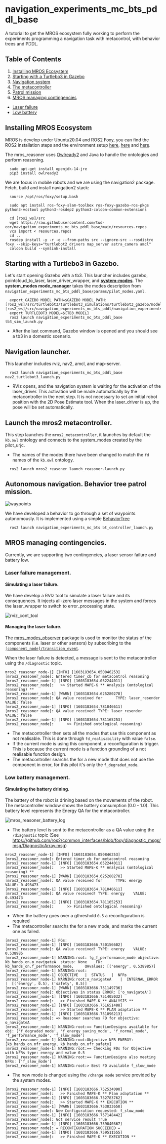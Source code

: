 # navigation_experiments_mc_bts_pddl_base
A tutorial to get the MROS ecosystem fully working to perform the experiments programming a navigation task with metacontrol, with behavior trees and PDDL.

## Table of Contents
1. [Installing MROS Ecosystem](#installing-mros-ecosystem)
2. [Starting with a Turtlebo3 in Gazebo](#starting-with-a-turtlebo3-in-gazebo)
3. [Navigation system](#navigation-launcher)
4. [The metacontroller](#launch-the-mros2-metacontroller)
5. [Patrol mission](#autonomous-navigation-patrol-mission)
6. [MROS managing contingencies](#mros-managing-contingencies)
  - [Laser failure](#laser-failure-management)
  - [Low battery](#low-battery-management)


## Installing MROS Ecosystem
MROS is develop under Ubuntu20.04 and ROS2 Foxy, you can find the ROS2 installation steps and the environment setup [here](https://index.ros.org/doc/ros2/Installation/Foxy/), [here](https://index.ros.org/doc/ros2/Tutorials/Colcon-Tutorial/#colcon) and [here](https://index.ros.org/doc/ros2/Tutorials/Colcon-Tutorial/#create-a-workspace).

The mros_reasoner uses [Owlready2](https://owlready2.readthedocs.io/en/latest/index.html) and Java to handle the ontologies and perform reasoning.
```console
  sudo apt-get install openjdk-14-jre
  pip3 install owlready2
```
We are focus in mobile robots and we are using the navigation2 package.
Fetch, build and install navigation2 stack:

```console
  source /opt/ros/foxy/setup.bash

  sudo apt install ros-foxy-slam-toolbox ros-foxy-gazebo-ros-pkgs python3-vcstool python3-rosdep2 python3-colcon-common-extensions

  cd [ros2_ws]/src
  wget https://raw.githubusercontent.com/tud-cor/navigation_experiments_mc_bts_pddl_base/main/resources.repos
  vcs import < resources.repos
  cd ..
  rosdep install -y -r -q --from-paths src --ignore-src --rosdistro foxy --skip-keys="turtlebot2_drivers map_server astra_camera amcl"
  colcon build --symlink-install
```

## Starting with a Turtlebo3 in Gazebo.
Let's start opening Gazebo with a tb3.
This launcher includes gazebo, pointcloud_to_laser, laser_driver_wrapper, and **[system-modes](https://github.com/micro-ROS/system_modes)**.
The **system_modes mode_manager** takes the modes description from `navigation_experiments_mc_bts_pddl_base/params/pilot_modes.yaml`.

```console
  export GAZEBO_MODEL_PATH=$GAZEBO_MODEL_PATH:[ros2_ws]/src/turtlebot3/turtlebot3_simulations/turtlebot3_gazebo/models:[ros2_ws]/src/navigation_experiments_mc_bts_pddl/navigation_experiments_mc_bts_pddl_base/worlds/models
  export TURTLEBOT3_MODEL=${TB3_MODEL}
  ros2 launch navigation_experiments_mc_bts_pddl_base tb3_sim_launch.py
```
- After the last command, Gazebo window is opened and you should see a tb3 in a domestic scenario.

## Navigation launcher.
This launcher includes rviz, nav2, amcl, and map-server.

```console
  ros2 launch navigation_experiments_mc_bts_pddl_base nav2_turtlebot3_launch.py
```
- RVIz opens, and the navigation system is waiting for the activation of the laser_driver. This activation will be made automatically by the metacontroller in the next step. It is not necessary to set an initial robot position with the 2D Pose Estimate tool. When the laser_driver is up, the pose will be set automatically.

## Launch the mros2 metacontroller.
This step launches the `mros2_metacontroller`, it launches by default the `kb.owl` ontology and connects to the system_modes created by the pilot_urjc.
- The names of the modes there have been changed to match the `fd` names of the `kb.owl` ontology.
```console
  ros2 launch mros2_reasoner launch_reasoner.launch.py
```

## Autonomous navigation. Behavior tree patrol mission. 

![waypoints](resources/waypoints.png)

We have developed a behavior to go through a set of waypoints autonomously. It is implemented using a simple [BehaviorTree](https://github.com/tud-cor/navigation_experiments_mc_bts_pddl_base/blob/main/navigation_experiments_mc_bts/behavior_trees/bt.xml)

```console
  ros2 launch navigation_experiments_mc_bts bt_controller_launch.py
```

## MROS managing contingencies.
Currently, we are supporting two contingencies, a laser sensor failure and battery low.

### Laser failure management.

#### Simulating a laser failure.

We have develop a RVIz tool to simulate a laser failure and its consequences. It injects all-zero laser messages in the system and forces the laser_wrapper to switch to error_processing state.

![rviz_cont_tool](resources/contingency_tool.png)

#### Managing the laser failure.

The [mros_modes_observer](https://github.com/MROS-RobMoSys-ITP/mros_modes_observer) package is used to monitor the status of the components (i.e. laser or other sensors) by subscribing to the [`[component_node]/transition_event`](https://github.com/ros2/rcl_interfaces/blob/master/lifecycle_msgs/msg/TransitionEvent.msg).

When the laser failure is detected, a message is sent to the metacontroller using the `/diagnostic` topic. 

```console
mros2_reasoner_node-1] [INFO] [1603183654.050846253] [mros2_reasoner_node]: Entered timer_cb for metacontrol reasoning
[mros2_reasoner_node-1] [INFO] [1603183654.052244011] [mros2_reasoner_node]:   >> Started MAPE-K ** Analysis (ontological reasoning) **
[mros2_reasoner_node-1] [WARN] [1603183654.625280278] [mros2_reasoner_node]: QA value received for	 	TYPE: laser_resender	VALUE: false
[mros2_reasoner_node-1] [INFO] [1603183654.781046611] [mros2_reasoner_node]: QA value received!	TYPE: laser_resender	VALUE: false
[mros2_reasoner_node-1] [INFO] [1603183654.781165253] [mros2_reasoner_node]:      >> Finished ontological reasoning)
```

- The metacontroller then sets all the modes that use this component as not realisable. This is done through `fd_realisability` with value `false`.
- If the current mode is using this component, a reconfiguration is trigger. This is because the current mode is a function grounding of a not realisable function design.
- The metacontroller searchs the for a new mode that does not use the component in error, for this pilot it's only the `f_degraded_mode`.

### Low battery management.

#### Simulating the battery drining.

The battery of the robot is drining based on the movements of the robot. The metacontroller window shows the battery consumption (0.0 - 1.0). This battery level represents the Energy QA for the metacontroller.

![mros_reasoner_battery_log](resources/mros_reasoner_battery_log.png)

- The battery level is sent to the metacontroller as a QA value using the `/diagnostic` topic (See https://github.com/ros2/common_interfaces/blob/foxy/diagnostic_msgs/msg/DiagnosticArray.msg)

```
mros2_reasoner_node-1] [INFO] [1603183654.050846253] [mros2_reasoner_node]: Entered timer_cb for metacontrol reasoning
[mros2_reasoner_node-1] [INFO] [1603183654.052244011] [mros2_reasoner_node]:   >> Started MAPE-K ** Analysis (ontological reasoning) **
[mros2_reasoner_node-1] [WARN] [1603183654.625280278] [mros2_reasoner_node]: QA value received for	 	TYPE: energy	VALUE: 0.493473
[mros2_reasoner_node-1] [INFO] [1603183654.781046611] [mros2_reasoner_node]: QA value received!	TYPE: energy	VALUE: 0.493473
[mros2_reasoner_node-1] [INFO] [1603183654.781165253] [mros2_reasoner_node]:      >> Finished ontological reasoning)
```

- When the battery goes over a gthreshold `0.5`  a reconfiguration is required
- The metacontroller searchs the for a new mode, and marks the current one as failed.

```
[mros2_reasoner_node-1] FGs:
[mros2_reasoner_node-1] [INFO] [1603183666.750156602] [mros2_reasoner_node]: QA value received!	TYPE: energy	VALUE: 0.538985
[mros2_reasoner_node-1] WARNING:root: fg_f_performance_mode	objective: kb_hands_on.o_navigateA	status: None	FD: kb_hands_on.f_performance_mode, 	QAvalues: [('energy', 0.538985)]
[mros2_reasoner_node-1] WARNING:root:
[mros2_reasoner_node-1] OBJECTIVE	|  STATUS	|  NFRs
[mros2_reasoner_node-1] WARNING:root:o_navigateA	|  INTERNAL_ERROR	|  [('energy', 0.5), ('safety', 0.5)]
[mros2_reasoner_node-1] [WARN] [1603183666.751149736] [mros2_reasoner_node]: Objectives in status ERROR: ['o_navigateA']
[mros2_reasoner_node-1] [INFO] [1603183666.751405032] [mros2_reasoner_node]:   >> Finished MAPE-K ** ANALYSIS **
[mros2_reasoner_node-1] [INFO] [1603183666.751651488] [mros2_reasoner_node]:   >> Started MAPE-K ** PLAN adaptation **
[mros2_reasoner_node-1] [INFO] [1603183666.751896213] [mros2_reasoner_node]: => Reasoner searches FD for objective: o_navigateA
[mros2_reasoner_node-1] WARNING:root:== FunctionDesigns available for obj: ['f_degraded_mode', 'f_energy_saving_mode', 'f_normal_mode', 'f_performance_mode', 'f_slow_mode']
[mros2_reasoner_node-1] WARNING:root:Objective NFR ENERGY: [kb_hands_on.nfr_energy, kb_hands_on.nfr_safety]
[mros2_reasoner_node-1] WARNING:root:== Checking FDs for Objective with NFRs type: energy and value 0.5 
[mros2_reasoner_node-1] WARNING:root:== FunctionDesigns also meeting NFRs: ['f_slow_mode']
[mros2_reasoner_node-1] WARNING:root:> Best FD available f_slow_mode
```
- The new mode is changed using the `/change mode` service provided by the system modes. 

```
[mros2_reasoner_node-1] [INFO] [1603183666.752534090] [mros2_reasoner_node]:   >> Finished MAPE-K ** Plan adaptation **
[mros2_reasoner_node-1] [INFO] [1603183666.752783762] [mros2_reasoner_node]:   >> Started MAPE-K ** EXECUTION **
[mros2_reasoner_node-1] [WARN] [1603183666.753033650] [mros2_reasoner_node]: New Configuration requested: f_slow_mode
[mros2_reasoner_node-1] [INFO] [1603183666.757148442] [mros2_reasoner_node]: Got service result True
[mros2_reasoner_node-1] [INFO] [1603183666.759040367] [mros2_reasoner_node]: = RECONFIGURATION SUCCEEDED =
[mros2_reasoner_node-1] [INFO] [1603183666.759511555] [mros2_reasoner_node]:   >> Finished MAPE-K ** EXECUTION **
```

